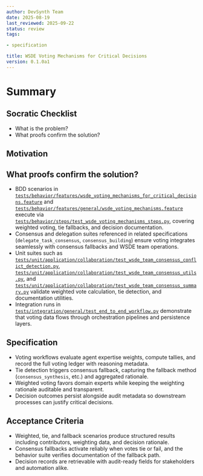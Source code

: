 ```yaml
---
author: DevSynth Team
date: 2025-08-19
last_reviewed: 2025-09-22
status: review
tags:

- specification

title: WSDE Voting Mechanisms for Critical Decisions
version: 0.1.0a1
---
```


<!--
Required metadata fields:
- author: document author
- date: creation date
- last_reviewed: last review date
- status: draft | review | published
- tags: search keywords
- title: short descriptive name
- version: specification version
-->

# Summary

## Socratic Checklist
- What is the problem?
- What proofs confirm the solution?

## Motivation

## What proofs confirm the solution?
- BDD scenarios in [`tests/behavior/features/wsde_voting_mechanisms_for_critical_decisions.feature`](../../tests/behavior/features/wsde_voting_mechanisms_for_critical_decisions.feature) and [`tests/behavior/features/general/wsde_voting_mechanisms.feature`](../../tests/behavior/features/general/wsde_voting_mechanisms.feature) execute via [`tests/behavior/steps/test_wsde_voting_mechanisms_steps.py`](../../tests/behavior/steps/test_wsde_voting_mechanisms_steps.py), covering weighted voting, tie fallbacks, and decision documentation.
- Consensus and delegation suites referenced in related specifications (`delegate_task_consensus`, `consensus_building`) ensure voting integrates seamlessly with consensus fallbacks and WSDE team operations.
- Unit suites such as [`tests/unit/application/collaboration/test_wsde_team_consensus_conflict_detection.py`](../../tests/unit/application/collaboration/test_wsde_team_consensus_conflict_detection.py), [`tests/unit/application/collaboration/test_wsde_team_consensus_utils.py`](../../tests/unit/application/collaboration/test_wsde_team_consensus_utils.py), and [`tests/unit/application/collaboration/test_wsde_team_consensus_summary.py`](../../tests/unit/application/collaboration/test_wsde_team_consensus_summary.py) validate weighted vote calculation, tie detection, and documentation utilities.
- Integration runs in [`tests/integration/general/test_end_to_end_workflow.py`](../../tests/integration/general/test_end_to_end_workflow.py) demonstrate that voting data flows through orchestration pipelines and persistence layers.


## Specification

- Voting workflows evaluate agent expertise weights, compute tallies, and record the full voting ledger with reasoning metadata.
- Tie detection triggers consensus fallback, capturing the fallback method (`consensus_synthesis`, etc.) and aggregated rationale.
- Weighted voting favors domain experts while keeping the weighting rationale auditable and transparent.
- Decision outcomes persist alongside audit metadata so downstream processes can justify critical decisions.

## Acceptance Criteria

- Weighted, tie, and fallback scenarios produce structured results including contributors, weighting data, and decision rationale.
- Consensus fallbacks activate reliably when votes tie or fail, and the behavior suite verifies documentation of the fallback path.
- Decision records are retrievable with audit-ready fields for stakeholders and automation alike.
